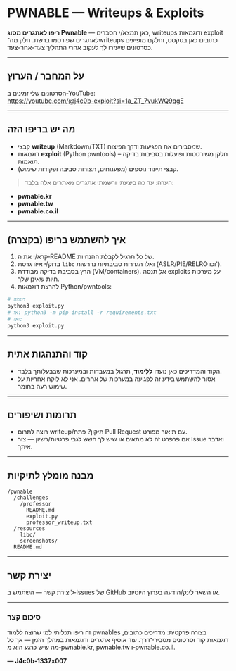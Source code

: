 # PWNABLE — Writeups & Exploits

**ריפו לאתגרים מסוג Pwnable** — כאן תמצא/י הסברים, writeups ודוגמאות exploit לאתגרים שפורסמו ברשת. חלק מה־writeups כתובים כאן בטקסט, וחלקם מופיעים כסרטונים שיעזרו לך לעקוב אחרי התהליך צעד-אחר-צעד.

---

## על המחבר / הערוץ
הסרטונים שלי זמינים ב‑YouTube:  
https://youtube.com/@j4c0b-exploit?si=1a_ZT_7vukWQ9qgE

---

## מה יש בריפו הזה
- קבצי **writeup** (Markdown/TXT) שמסבירים את הפגיעות ודרך הפיצוח.
- דוגמאות **exploit** (Python pwntools) – חלקן משורטטות ופועלות בסביבות בדיקה תואמות.
- קבצי תיעוד נוספים (מפענוחים, תצורות סביבה ופקודות שימוש).

> הערה: עד כה ביצעתי ורשמתי אתגרים מאתרים אלה בלבד:
- **pwnable.kr**
- **pwnable.tw**
- **pwnable.co.il**

---

## איך להשתמש בריפו (בקצרה)
1. קרא/י את ה‑README של כל תרגיל לקבלת ההנחיות.
2. בדוק/י איזו גרסת `libc` ואלו הגדרות סביבתיות נדרשות (ASLR/PIE/RELRO וכו').
3. הרץ בסביבת בדיקה מבודדת (VM/containers). אל תנסה exploits על מערכות חיות שאינן שלך.
4. להרצת דוגמאות Python/pwntools:
```bash
# דוגמה
python3 exploit.py
# או: python3 -m pip install -r requirements.txt
# ואז:
python3 exploit.py
```

---

## קוד והתנהגות אתית
- הקוד והמדריכים כאן נועדו **ללימוד**, תרגול במעבדות ובמערכות שבבעלותך בלבד.  
- אסור להשתמש בידע זה לפגיעה במערכות של אחרים. אני לא לוקח אחריות על שימוש רעה בחומר.

---

## תרומות ושיפורים
- רוצה לתרום writeup/תיקון? פתח Pull Request עם תיאור מפורט.
- אם פרפרט זה לא מתאים או שיש לך חשש לגבי פרטיות/רשיון — צור Issue ואדבר איתך.

---

## מבנה מומלץ לתיקיות
```
/pwnable
  /challenges
    /professor
      README.md
      exploit.py
      professor_writeup.txt
  /resources
    libc/
    screenshots/
  README.md
```

---

## יצירת קשר
ליצירת קשר — השתמש ב‑Issues של GitHub או השאר לינק/הודעה בערוץ היוטיוב.

---

### סיכום קצר
זה ריפו תכליתי למי שרוצה ללמוד pwnables בצורה פרקטית: מדריכים כתובים, דוגמאות קוד וסרטונים מסבירי־דרך. עוד אוסיף אתגרים ודוגמאות במהלך הזמן — אך כל מה שיש כרגע הוא מ‑pwnable.kr, pwnable.tw ו‑pwnable.co.il.

**— J4c0b-1337x007**
